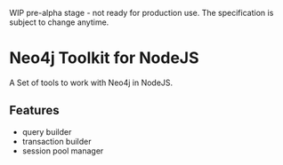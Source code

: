 WIP pre-alpha stage - not ready for production use. The specification is subject to change anytime.

# Neo4j Toolkit for NodeJS

A Set of tools to work with Neo4j in NodeJS.

## Features

- query builder
- transaction builder
- session pool manager
